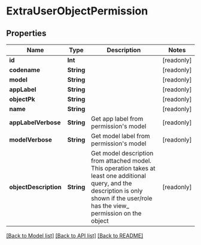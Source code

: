 # ExtraUserObjectPermission

## Properties
Name | Type | Description | Notes
------------ | ------------- | ------------- | -------------
**id** | **Int** |  | [readonly] 
**codename** | **String** |  | [readonly] 
**model** | **String** |  | [readonly] 
**appLabel** | **String** |  | [readonly] 
**objectPk** | **String** |  | [readonly] 
**name** | **String** |  | [readonly] 
**appLabelVerbose** | **String** | Get app label from permission&#39;s model | [readonly] 
**modelVerbose** | **String** | Get model label from permission&#39;s model | [readonly] 
**objectDescription** | **String** | Get model description from attached model. This operation takes at least one additional query, and the description is only shown if the user/role has the view_ permission on the object | [readonly] 

[[Back to Model list]](../README.md#documentation-for-models) [[Back to API list]](../README.md#documentation-for-api-endpoints) [[Back to README]](../README.md)


